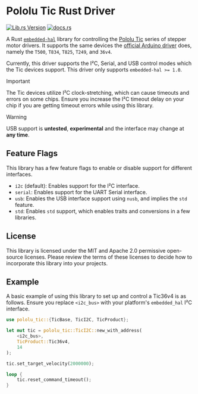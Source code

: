 # Pololu Tic Rust Driver
[![Lib.rs Version](https://img.shields.io/crates/v/pololu_tic?style=for-the-badge&logo=rust&label=lib.rs&color=%23a68bfc)](https://lib.rs/crates/pololu_tic)
[![docs.rs](https://img.shields.io/docsrs/pololu_tic?style=for-the-badge)](https://docs.rs/pololu_tic/)

A Rust [`embedded-hal`](https://docs.rs/embedded-hal/latest/embedded_hal/)
library for controlling the [Pololu Tic](https://www.pololu.com/tic) series of
stepper motor drivers. It supports the same devices the
[official Arduino driver](https://github.com/pololu/tic-arduino) does, namely
the `T500`, `T834`, `T825`, `T249`, and `36v4`.

Currently, this driver supports the I²C, Serial, and USB control modes which
the Tic devices support. This driver only supports `embedded-hal >= 1.0`.

> [!IMPORTANT]
> The Tic devices utilize I²C clock-stretching, which can cause timeouts and
> errors on some chips. Ensure you increase the I²C timeout delay on your chip
> if you are getting timeout errors while using this library.

> [!WARNING]
> USB support is **untested**, **experimental** and the interface may change at
> **any time**.

## Feature Flags
This library has a few feature flags to enable or disable support for different
interfaces.

 - `i2c` (default): Enables support for the I²C interface.
 - `serial`: Enables support for the UART Serial interface.
 - `usb`: Enables the USB interface support using `nusb`, and implies the `std` feature.
 - `std`: Enables `std` support, which enables traits and conversions in a few libraries.

## License
This library is licensed under the MIT and Apache 2.0 permissive open-source
licenses. Please review the terms of these licenses to decide how to incorporate
this library into your projects.

## Example
A basic example of using this library to set up and control a Tic36v4 is as
follows. Ensure you replace `<i2c_bus>` with your platform's `embedded_hal`
I²C interface.

```rust
use pololu_tic::{TicBase, TicI2C, TicProduct};

let mut tic = pololu_tic::TicI2C::new_with_address(
    <i2c_bus>,
    TicProduct::Tic36v4,
    14
);

tic.set_target_velocity(2000000);

loop {
    tic.reset_command_timeout();
}
```
